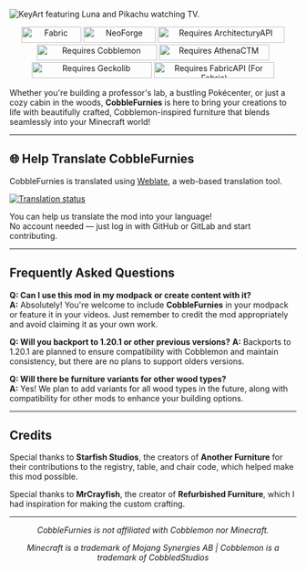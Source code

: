 ![KeyArt featuring Luna and Pikachu watching TV.](https://i.imgur.com/Ihkl7pC.jpeg)

<p align="center">
    <img src="https://i.imgur.com/D40j3RV.png" alt="Fabric" width="105" height="28">
    <img src="https://i.imgur.com/ou0Id20.png" alt="NeoForge" width="127" height="28">
    <img src="https://i.imgur.com/pIrXd83.png" alt="Requires ArchitecturyAPI" width="222" height="28">
    <img src="https://i.imgur.com/48cXpQd.png" alt="Requires Cobblemon" width="211" height="28">
    <img src="https://i.imgur.com/gtHzVOl.png" alt="Requires AthenaCTM" width="193" height="28">
    <img src="https://i.imgur.com/y7WHx3t.png" alt="Requires Geckolib" width="211" height="28">
    <img src="https://i.imgur.com/Yr2BrdD.png" alt="Requires FabricAPI (For Fabric)" width="211" height="28">
</p>

Whether you're building a professor's lab, a bustling Pokécenter, or just a cozy cabin in the woods, **CobbleFurnies** is here to bring your creations to life with beautifully crafted, Cobblemon-inspired furniture that blends seamlessly into your Minecraft world!

***

## 🌐 Help Translate CobbleFurnies

CobbleFurnies is translated using [Weblate](https://hosted.weblate.org/engage/cobblefurnies/), a web-based translation tool.

[![Translation status](https://hosted.weblate.org/widgets/cobblefurnies/-/cobblefurnies-master/horizontal-auto.svg)](https://hosted.weblate.org/engage/cobblefurnies/)

You can help us translate the mod into your language!  
No account needed — just log in with GitHub or GitLab and start contributing.

***

## Frequently Asked Questions

**Q: Can I use this mod in my modpack or create content with it?**  
**A:** Absolutely! You're welcome to include **CobbleFurnies** in your modpack or feature it in your videos. Just remember to credit the mod appropriately and avoid claiming it as your own work.

**Q: Will you backport to 1.20.1 or other previous versions?**
**A:** Backports to 1.20.1 are planned to ensure compatibility with Cobblemon and maintain consistency, but there are no plans to support olders versions.

**Q: Will there be furniture variants for other wood types?**  
**A:** Yes! We plan to add variants for all wood types in the future, along with compatibility for other mods to enhance your building options.

***

## Credits
Special thanks to **Starfish Studios**, the creators of **Another Furniture** for their contributions to the registry, table, and chair code, which helped make this mod possible.

Special thanks to **MrCrayfish**, the creator of **Refurbished Furniture**, which I had inspiration for making the custom crafting.

***
<div align="center">
    <p><i>CobbleFurnies is not affiliated with Cobblemon nor Minecraft.</i></p>
    <p><i>Minecraft is a trademark of Mojang Synergies AB  |  Cobblemon is a trademark of CobbledStudios</i></p>
</div>